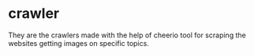 # crawler

They are the crawlers made with the help of cheerio tool for scraping the websites getting images on specific topics.
